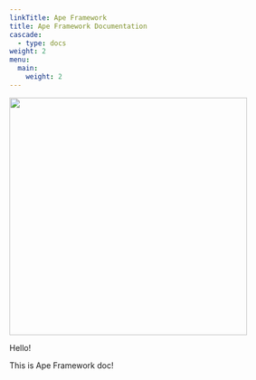 ```yaml
---
linkTitle: Ape Framework
title: Ape Framework Documentation
cascade:
  - type: docs
weight: 2
menu:
  main:
    weight: 2
---
```


<p>
  <img style="width: 420px;" src="/images/ape_framework_horizontal.svg">
</p>

Hello!

This is Ape Framework doc!
